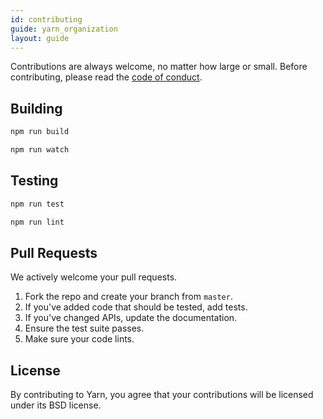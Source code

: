 ```yaml
---
id: contributing
guide: yarn_organization
layout: guide
---
```


Contributions are always welcome, no matter how large or small. Before contributing,
please read the [code of conduct](code-of-conduct).

## Building <a class="toc" id="toc-building" href="#toc-building"></a>

```sh
npm run build
```

```sh
npm run watch
```

## Testing <a class="toc" id="toc-testing" href="#toc-testing"></a>

```sh
npm run test
```

```sh
npm run lint
```

## Pull Requests <a class="toc" id="toc-pull-requests" href="#toc-pull-requests"></a>

We actively welcome your pull requests.

1. Fork the repo and create your branch from `master`.
2. If you've added code that should be tested, add tests.
3. If you've changed APIs, update the documentation.
4. Ensure the test suite passes.
5. Make sure your code lints.

## License <a class="toc" id="toc-license" href="#toc-license"></a>

By contributing to Yarn, you agree that your contributions will be licensed
under its BSD license.
